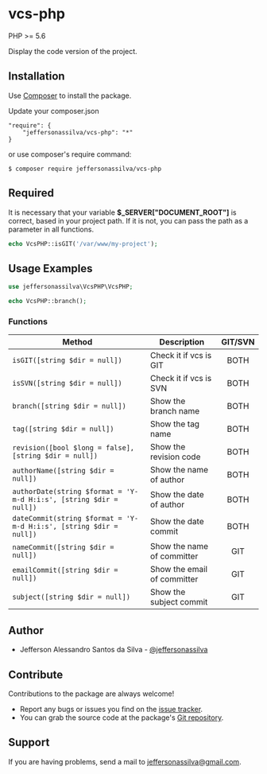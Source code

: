 vcs-php
================

PHP >= 5.6

Display the code version of the project.

Installation
------------

Use [Composer] to install the package.

Update your composer.json

```
"require": {
    "jeffersonassilva/vcs-php": "*"
}
```

or use composer's require command:

```
$ composer require jeffersonassilva/vcs-php
```

Required
-------

It is necessary that your variable **$_SERVER["DOCUMENT_ROOT"]** is correct, based in your project path. If it is not, you can pass the path as a parameter in all functions.

```php
echo VcsPHP::isGIT('/var/www/my-project');
```

Usage Examples
-------

```php
use jeffersonassilva\VcsPHP\VcsPHP;

echo VcsPHP::branch();
```

### Functions

Method                                                             | Description                 | GIT/SVN
------------------------------------------------------------------ | --------------------------- | :-------:
`isGIT([string $dir = null])`                                      | Check it if vcs is GIT      | BOTH
`isSVN([string $dir = null])`                                      | Check it if vcs is SVN      | BOTH
`branch([string $dir = null])`                                     | Show the branch name        | BOTH
`tag([string $dir = null])`                                        | Show the tag name           | BOTH
`revision([bool $long = false], [string $dir = null])`             | Show the revision code      | BOTH
`authorName([string $dir = null])`                                 | Show the name of author     | BOTH
`authorDate(string $format = 'Y-m-d H:i:s', [string $dir = null])` | Show the date of author     | BOTH
`dateCommit(string $format = 'Y-m-d H:i:s', [string $dir = null])` | Show the date commit        | BOTH
`nameCommit([string $dir = null])`                                 | Show the name of committer  | GIT
`emailCommit([string $dir = null])`                                | Show the email of committer | GIT
`subject([string $dir = null])`                                    | Show the subject commit     | GIT

Author
-------

* Jefferson Alessandro Santos da Silva - [@jeffersonassilva]

Contribute
----------

Contributions to the package are always welcome!

* Report any bugs or issues you find on the [issue tracker].
* You can grab the source code at the package's [Git repository].

Support
-------

If you are having problems, send a mail to jeffersonassilva@gmail.com.


[Composer]: https://getcomposer.org
[issue tracker]: https://github.com/jeffersonassilva/vcs-php/issues
[Git repository]: https://github.com/jeffersonassilva/vcs-php
[@jeffersonassilva]: https://instagram.com/jeffersonassilva/